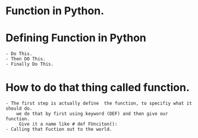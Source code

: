 #  Function in Python.
# Defining Function in Python 
    - Do This.
    - Then DO This. 
    - Finally Do This.

# How to do that thing called function.
    - The first step is actually define  the function, to specifiy what it should do.
        we do that by first using keyword (DEF) and then give our function.
         Give it a name like # def FUnciton():
    - Calling that Fuction out to the world.
